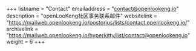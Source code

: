 +++
listname = "Contact"
emailaddress = "contact@openlookeng.io"
description = "openLooKeng社区事务联系邮件"
websitelink = "https://mailweb.openlookeng.io/postorius/lists/contact.openlookeng.io/"
archivelink = "https://mailweb.openlookeng.io/hyperkitty/list/contact@openlookeng.io"
weight = 6
+++
